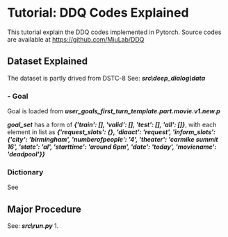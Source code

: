 # Tutorial: DDQ Codes Explained
  This tutorial explain the DDQ codes implemented in Pytorch.
  Source codes are available at https://github.com/MiuLab/DDQ

## Dataset Explained
  The dataset is partly drived from DSTC-8
  See: ***src\deep_dialog\data***
### - Goal 
  Goal is loaded from ***user_goals_first_turn_template.part.movie.v1.new.p***
  
  ***goal_set*** has a form of ***{'train': [], 'valid': [], 'test': [], 'all': []}***, 
  with each element in list as ***{'request_slots': {}, 'diaact': 'request', 'inform_slots': {'city': 'birmingham', 'numberofpeople': '4', 'theater': 'carmike summit 16', 'state': 'al', 'starttime': 'around 6pm', 'date': 'today', 'moviename': 'deadpool'}}***
  

### Dictionary
  See 

## Major Procedure
  See: ***src\run.py***
  1. 
